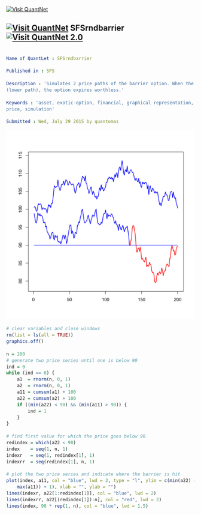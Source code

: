 
[<img src="https://github.com/QuantLet/Styleguide-and-Validation-procedure/blob/master/pictures/banner.png" alt="Visit QuantNet">](http://quantlet.de/index.php?p=info)

## [<img src="https://github.com/QuantLet/Styleguide-and-Validation-procedure/blob/master/pictures/qloqo.png" alt="Visit QuantNet">](http://quantlet.de/) **SFSrndbarrier** [<img src="https://github.com/QuantLet/Styleguide-and-Validation-procedure/blob/master/pictures/QN2.png" width="60" alt="Visit QuantNet 2.0">](http://quantlet.de/d3/ia)

```yaml

Name of QuantLet : SFSrndbarrier

Published in : SFS

Description : 'Simulates 2 price paths of the barrier option. When the price hits the barrier
(lower path), the option expires worthless.'

Keywords : 'asset, exotic-option, financial, graphical representation, option, option-price, plot,
price, simulation'

Submitted : Wed, July 29 2015 by quantomas

```

![Picture1](SFSrndbarrier-1.png)


```r
# clear variables and close windows
rm(list = ls(all = TRUE))
graphics.off()

n = 200
# generate two price series until one is below 90
ind = 0
while (ind == 0) {
    a1  = rnorm(n, 0, 1)
    a2  = rnorm(n, 0, 1)
    a11 = cumsum(a1) + 100
    a22 = cumsum(a2) + 100
    if ((min(a22) < 90) && (min(a11) > 90)) {
        ind = 1
    }
}

# find first value for which the price goes below 90
redindex = which(a22 < 90)
index    = seq(1, n, 1)
indexr   = seq(1, redindex[1], 1)
indexrr  = seq(redindex[1], n, 1)

# plot the two price series and indicate where the barrier is hit
plot(index, a11, col = "blue", lwd = 2, type = "l", ylim = c(min(a22) - 1, max(max(a22), 
    max(a11)) + 1), xlab = "", ylab = "")
lines(indexr, a22[1:redindex[1]], col = "blue", lwd = 2)
lines(indexrr, a22[(redindex[1]):n], col = "red", lwd = 2)
lines(index, 90 * rep(1, n), col = "blue", lwd = 1.5) 

```
